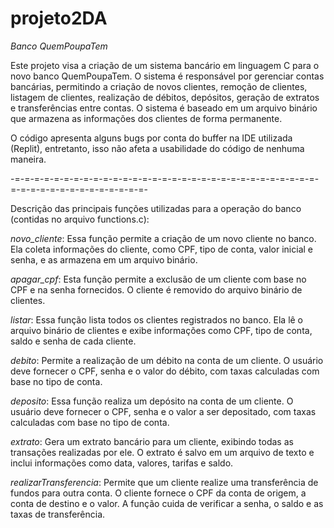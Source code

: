 # projeto2DA

*Banco QuemPoupaTem*

Este projeto visa a criação de um sistema bancário em linguagem C para o novo banco QuemPoupaTem. O sistema é responsável por gerenciar contas bancárias, permitindo a criação de novos clientes, remoção de clientes, listagem de clientes, realização de débitos, depósitos, geração de extratos e transferências entre contas. O sistema é baseado em um arquivo binário que armazena as informações dos clientes de forma permanente.

O código apresenta alguns bugs por conta do buffer na IDE utilizada (Replit), entretanto, isso não afeta a usabilidade do código de nenhuma maneira.

-=-=-=-=-=-=-=-=-=-=-=-=-=-=-=-=-=-=-=-=-=-=-=-=-=-=-=-=-=-=-=-=-=-=-=-=-=-=-=-=-=-=-=-=-=-

Descrição das principais funções utilizadas para a operação do banco (contidas no arquivo functions.c):

*novo_cliente*: Essa função permite a criação de um novo cliente no banco. Ela coleta informações do cliente, como CPF, tipo de conta, valor inicial e senha, e as armazena em um arquivo binário.

*apagar_cpf*: Esta função permite a exclusão de um cliente com base no CPF e na senha fornecidos. O cliente é removido do arquivo binário de clientes.

*listar*: Essa função lista todos os clientes registrados no banco. Ela lê o arquivo binário de clientes e exibe informações como CPF, tipo de conta, saldo e senha de cada cliente.

*debito*: Permite a realização de um débito na conta de um cliente. O usuário deve fornecer o CPF, senha e o valor do débito, com taxas calculadas com base no tipo de conta.

*deposito*: Essa função realiza um depósito na conta de um cliente. O usuário deve fornecer o CPF, senha e o valor a ser depositado, com taxas calculadas com base no tipo de conta.

*extrato*: Gera um extrato bancário para um cliente, exibindo todas as transações realizadas por ele. O extrato é salvo em um arquivo de texto e inclui informações como data, valores, tarifas e saldo.

*realizarTransferencia*: Permite que um cliente realize uma transferência de fundos para outra conta. O cliente fornece o CPF da conta de origem, a conta de destino e o valor. A função cuida de verificar a senha, o saldo e as taxas de transferência.

